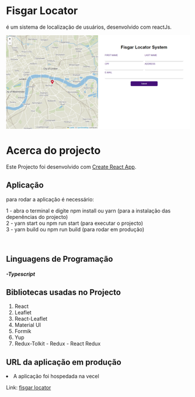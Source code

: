 # Fisgar Locator

é um sistema de localização de usuários, desenvolvido com reactJs.

<img src="src/assets/img/fisgar-locator.png">

# Acerca do projecto

Este Projecto foi desenvolvido com  [Create React App](https://github.com/facebook/create-react-app).

## Aplicação

para rodar a aplicação é necessário:

1 - abra o terminal e digite npm install ou yarn (para a instalação das depenências do projecto)
<br>
2 - yarn start ou npm run start (para executar o projecto)
<br>
3 - yarn build ou npm run build (para rodar em produção)

<br>

## Linguagens de Programação

<h5>-Typescript</h5>

## Bibliotecas usadas no Projecto

<ol>
    <li>React</li>
    <li>Leaflet</li>
    <li>React-Leaflet</li>
    <li>Material UI</li>
    <li>Formik</li>
    <li>Yup</li>
    <li>Redux-Tolkit - Redux - React Redux</li>
</ol>

## URL da aplicação em produção

<li>A aplicação foi hospedada na vecel</li>

Link: <a href="https://fisgar-locator.vercel.app">fisgar locator</a>
